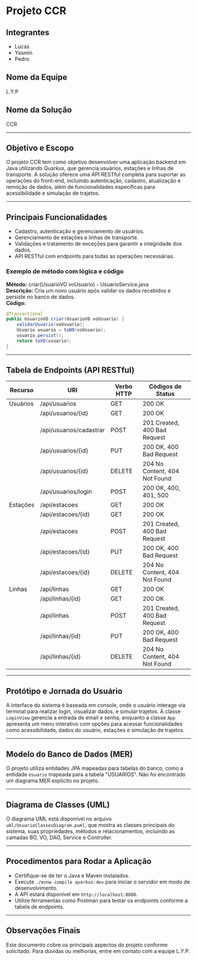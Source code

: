 # Projeto CCR

## Integrantes
- Lucas
- Yasmin
- Pedro

## Nome da Equipe
L.Y.P

## Nome da Solução
CCR

---

## Objetivo e Escopo
O projeto CCR tem como objetivo desenvolver uma aplicação backend em Java utilizando Quarkus, que gerencia usuários, estações e linhas de transporte. A solução oferece uma API RESTful completa para suportar as operações do front-end, incluindo autenticação, cadastro, atualização e remoção de dados, além de funcionalidades específicas para acessibilidade e simulação de trajetos.

---

## Principais Funcionalidades

- Cadastro, autenticação e gerenciamento de usuários.
- Gerenciamento de estações e linhas de transporte.
- Validações e tratamento de exceções para garantir a integridade dos dados.
- API RESTful com endpoints para todas as operações necessárias.

### Exemplo de método com lógica e código

**Método:** criar(UsuarioVO voUsuario) - UsuarioService.java  
**Descrição:** Cria um novo usuário após validar os dados recebidos e persiste no banco de dados.  
**Código:**
```java
@Transactional
public UsuarioVO criar(UsuarioVO voUsuario) {
    validarUsuario(voUsuario);
    Usuario usuario = toBO(voUsuario);
    usuario.persist();
    return toVO(usuario);
}
```

---

## Tabela de Endpoints (API RESTful)

| Recurso   | URI                    | Verbo HTTP | Códigos de Status           |
|-----------|------------------------|------------|-----------------------------|
| Usuários  | /api/usuarios          | GET        | 200 OK                      |
|           | /api/usuarios/{id}     | GET        | 200 OK                      |
|           | /api/usuarios/cadastrar| POST       | 201 Created, 400 Bad Request|
|           | /api/usuarios/{id}     | PUT        | 200 OK, 400 Bad Request     |
|           | /api/usuarios/{id}     | DELETE     | 204 No Content, 404 Not Found|
|           | /api/usuarios/login    | POST       | 200 OK, 400, 401, 500       |
| Estações  | /api/estacoes          | GET        | 200 OK                      |
|           | /api/estacoes/{id}     | GET        | 200 OK                      |
|           | /api/estacoes          | POST       | 201 Created, 400 Bad Request|
|           | /api/estacoes/{id}     | PUT        | 200 OK, 400 Bad Request     |
|           | /api/estacoes/{id}     | DELETE     | 204 No Content, 404 Not Found|
| Linhas    | /api/linhas            | GET        | 200 OK                      |
|           | /api/linhas/{id}       | GET        | 200 OK                      |
|           | /api/linhas            | POST       | 201 Created, 400 Bad Request|
|           | /api/linhas/{id}       | PUT        | 200 OK, 400 Bad Request     |
|           | /api/linhas/{id}       | DELETE     | 204 No Content, 404 Not Found|

---

## Protótipo e Jornada do Usuário

A interface do sistema é baseada em console, onde o usuário interage via terminal para realizar login, visualizar dados, e simular trajetos. A classe `LoginView` gerencia a entrada de email e senha, enquanto a classe `App` apresenta um menu interativo com opções para acessar funcionalidades como acessibilidade, dados do usuário, estações e simulação de trajetos.

---

## Modelo do Banco de Dados (MER)

O projeto utiliza entidades JPA mapeadas para tabelas do banco, como a entidade `Usuario` mapeada para a tabela "USUARIOS". Não foi encontrado um diagrama MER explícito no projeto.

---

## Diagrama de Classes (UML)

O diagrama UML está disponível no arquivo `uml/UsuarioClassesDiagram.puml`, que mostra as classes principais do sistema, suas propriedades, métodos e relacionamentos, incluindo as camadas BO, VO, DAO, Service e Controller.

---

## Procedimentos para Rodar a Aplicação

- Certifique-se de ter o Java e Maven instalados.
- Execute `./mvnw compile quarkus:dev` para iniciar o servidor em modo de desenvolvimento.
- A API estará disponível em `http://localhost:8080`.
- Utilize ferramentas como Postman para testar os endpoints conforme a tabela de endpoints.

---

## Observações Finais

Este documento cobre os principais aspectos do projeto conforme solicitado. Para dúvidas ou melhorias, entre em contato com a equipe L.Y.P.
